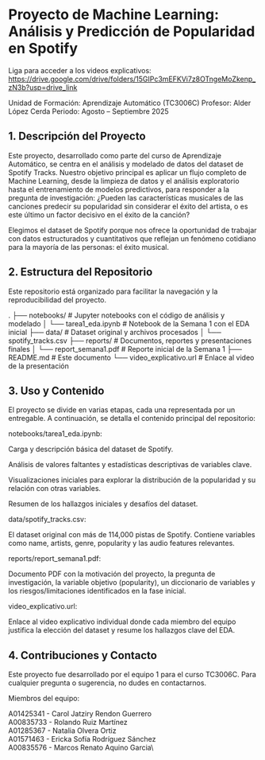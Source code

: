 # Proyecto de Machine Learning: Análisis y Predicción de Popularidad en Spotify
Liga para acceder a los videos explicativos: https://drive.google.com/drive/folders/15GIPc3mEFKVi7z8OTngeMoZkenp_zN3b?usp=drive_link

Unidad de Formación: Aprendizaje Automático (TC3006C)
Profesor: Alder López Cerda
Periodo: Agosto – Septiembre 2025

## 1. Descripción del Proyecto
Este proyecto, desarrollado como parte del curso de Aprendizaje Automático, se centra en el análisis y modelado de datos del dataset de Spotify Tracks. Nuestro objetivo principal es aplicar un flujo completo de Machine Learning, desde la limpieza de datos y el análisis exploratorio hasta el entrenamiento de modelos predictivos, para responder a la pregunta de investigación: ¿Pueden las características musicales de las canciones predecir su popularidad sin considerar el éxito del artista, o es este último un factor decisivo en el éxito de la canción?

Elegimos el dataset de Spotify porque nos ofrece la oportunidad de trabajar con datos estructurados y cuantitativos que reflejan un fenómeno cotidiano para la mayoría de las personas: el éxito musical.

## 2. Estructura del Repositorio
Este repositorio está organizado para facilitar la navegación y la reproducibilidad del proyecto.

.
├── notebooks/              # Jupyter notebooks con el código de análisis y modelado
│   └── tarea1_eda.ipynb    # Notebook de la Semana 1 con el EDA inicial
├── data/                   # Dataset original y archivos procesados
│   └── spotify_tracks.csv
├── reports/                # Documentos, reportes y presentaciones finales
│   └── report_semana1.pdf  # Reporte inicial de la Semana 1
├── README.md               # Este documento
└── video_explicativo.url   # Enlace al video de la presentación


## 3. Uso y Contenido
El proyecto se divide en varias etapas, cada una representada por un entregable. A continuación, se detalla el contenido principal del repositorio:

notebooks/tarea1_eda.ipynb:

Carga y descripción básica del dataset de Spotify.

Análisis de valores faltantes y estadísticas descriptivas de variables clave.

Visualizaciones iniciales para explorar la distribución de la popularidad y su relación con otras variables. 

Resumen de los hallazgos iniciales y desafíos del dataset.

data/spotify_tracks.csv:

El dataset original con más de 114,000 pistas de Spotify. Contiene variables como name, artists, genre, popularity y las audio features relevantes.

reports/report_semana1.pdf:

Documento PDF con la motivación del proyecto, la pregunta de investigación, la variable objetivo (popularity), un diccionario de variables y los riesgos/limitaciones identificados en la fase inicial.

video_explicativo.url:

Enlace al video explicativo individual donde cada miembro del equipo justifica la elección del dataset y resume los hallazgos clave del EDA.

## 4. Contribuciones y Contacto
Este proyecto fue desarrollado por el equipo 1 para el curso TC3006C.
Para cualquier pregunta o sugerencia, no dudes en contactarnos.

Miembros del equipo:

A01425341 - Carol Jatziry Rendon Guerrero\
A00835733 - Rolando Ruiz Martínez\
A01285367 - Natalia Olvera Ortiz\
A01571463 - Ericka Sofía Rodríguez Sánchez\
A00835576 - Marcos Renato Aquino Garcia\
